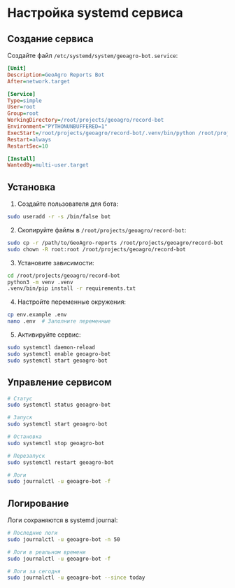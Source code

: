 # Настройка systemd сервиса

## Создание сервиса

Создайте файл `/etc/systemd/system/geoagro-bot.service`:

```ini
[Unit]
Description=GeoAgro Reports Bot
After=network.target

[Service]
Type=simple
User=root
Group=root
WorkingDirectory=/root/projects/geoagro/record-bot
Environment="PYTHONUNBUFFERED=1"
ExecStart=/root/projects/geoagro/record-bot/.venv/bin/python /root/projects/geoagro/record-bot/app.py
Restart=always
RestartSec=10

[Install]
WantedBy=multi-user.target
```

## Установка

1. Создайте пользователя для бота:

```bash
sudo useradd -r -s /bin/false bot
```

2. Скопируйте файлы в `/root/projects/geoagro/record-bot`:

```bash
sudo cp -r /path/to/GeoAgro-reports /root/projects/geoagro/record-bot
sudo chown -R root:root /root/projects/geoagro/record-bot
```

3. Установите зависимости:

```bash
cd /root/projects/geoagro/record-bot
python3 -m venv .venv
.venv/bin/pip install -r requirements.txt
```

4. Настройте переменные окружения:

```bash
cp env.example .env
nano .env  # Заполните переменные
```

5. Активируйте сервис:

```bash
sudo systemctl daemon-reload
sudo systemctl enable geoagro-bot
sudo systemctl start geoagro-bot
```

## Управление сервисом

```bash
# Статус
sudo systemctl status geoagro-bot

# Запуск
sudo systemctl start geoagro-bot

# Остановка
sudo systemctl stop geoagro-bot

# Перезапуск
sudo systemctl restart geoagro-bot

# Логи
sudo journalctl -u geoagro-bot -f
```

## Логирование

Логи сохраняются в systemd journal:

```bash
# Последние логи
sudo journalctl -u geoagro-bot -n 50

# Логи в реальном времени
sudo journalctl -u geoagro-bot -f

# Логи за сегодня
sudo journalctl -u geoagro-bot --since today
```
